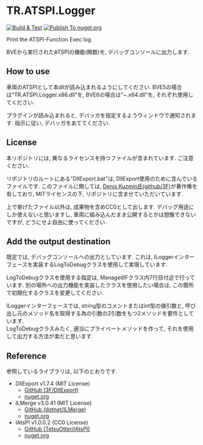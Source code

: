 # TR.ATSPI.Logger
[![Build & Test](https://github.com/TetsuOtter/TR.ATSPI.Logger/actions/workflows/dotnet.yml/badge.svg)](https://github.com/TetsuOtter/TR.ATSPI.Logger/actions/workflows/dotnet.yml)
[![Publish To nuget.org](https://github.com/TetsuOtter/TR.ATSPI.Logger/actions/workflows/publish.yml/badge.svg)](https://github.com/TetsuOtter/TR.ATSPI.Logger/actions/workflows/publish.yml)

Print the ATSPI-Function Exec log

BVEから実行されたATSPIの機能(関数)を, デバッグコンソールに出力します.

## How to use
車両のATSPIとして本dllが読み込まれるようにしてください.  BVE5の場合は"TR.ATSPI.Logger.x86.dll"を, BVE6の場合は"~.x64.dll"を, それぞれ使用してください.

プラグインが読み込まれると, デバッガを指定するようウィンドウで通知されます.  指示に従い, デバッガをあててください.

## License
本リポジトリには, 異なるライセンスを持つファイルが含まれています.  ご注意ください.

リポジトリのルートにある"DllExport.bat"は, DllExport使用のために含んでいるファイルです.  このファイルに関しては, [Denis Kuzmin氏(github/3F)](https://github.com/3F)が著作権を有しており, MITライセンスの下, リポジトリに含ませていただいています.

上で挙げたファイル以外は, 成果物を含めCC0として出します.  デバッグ用途にしか使えないと思いますし, 車両に組み込んだまま公開するとかは想像できないですが, どうにせよ自由に使ってください.

## Add the output destination
既定では, デバッグコンソールへの出力としています.  これは, ILoggerインターフェースを実装するLogToDebugクラスを使用して実現しています.

LogToDebugクラスを使用する指定は, ManagedIFクラス内7行目付近で行っています.  別の場所への出力機能を実装したクラスを使用したい場合は, この箇所で初期化するクラスを変更してください.

ILoggerインターフェースでは, string型のコメントまたはint型の値引数と, 呼び出し元のメソッド名を取得する為の引数の2引数をもつ2メソッドを要件としています.  
LogToDebugクラスみたく, 適当にプライベートメソッドを作って, それを使用して出力する方法が楽だと思います.

## Reference
参照しているライブラリは, 以下のとおりです.

- DllExport v1.7.4 (MIT License)
  - [GitHub (3F/DllExport)](https://github.com/3F/DllExport)
  - [nuget.org](https://www.nuget.org/packages/DllExport/)
- ILMerge v3.0.41 (MIT License)
  - [GitHub (dotnet/ILMerge)](https://github.com/dotnet/ILMerge)
  - [nuget.org](https://www.nuget.org/packages/ILMerge/)
- IAtsPI v1.0.0.2 (CC0 License)
  - [GitHub (TetsuOtter/IAtsPI)](https://github.com/TetsuOtter/IAtsPI)
  - [nuget.org](https://www.nuget.org/packages/IAtsPI/)
